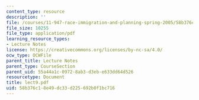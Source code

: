 ```yaml
---
content_type: resource
description: ''
file: /courses/11-947-race-immigration-and-planning-spring-2005/58b376c18e49dc33d225692b0f1bc716_lect9.pdf
file_size: 10255
file_type: application/pdf
learning_resource_types:
- Lecture Notes
license: https://creativecommons.org/licenses/by-nc-sa/4.0/
ocw_type: OCWFile
parent_title: Lecture Notes
parent_type: CourseSection
parent_uid: 55a44a1c-0972-8ab3-d3eb-e633dd64d526
resourcetype: Document
title: lect9.pdf
uid: 58b376c1-8e49-dc33-d225-692b0f1bc716
---
```

